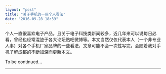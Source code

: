 ```yaml
---
layout: "post"
title: "关于手机的一些个人看法"
date: "2016-09-28 18:39"
---
```



个人一直很喜欢电子产品，且关于电子科技类新闻较多，近几年来可以说每日必看，曾经也经常混迹于各大论坛贴吧微博等。本文当然仅仅代表本人（一个非专业人事）对各个手机厂家品牌的一些看法，文章可能不会一次性写完，会随着我对手机了解成都的不断加深而更新本文。


<!-- more -->


To be continued...

***
